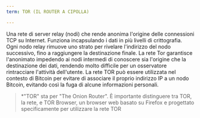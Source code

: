 ```yaml
---
term: TOR (IL ROUTER A CIPOLLA)

---
```

Una rete di server relay (nodi) che rende anonima l'origine delle connessioni TCP su Internet. Funziona incapsulando i dati in più livelli di crittografia. Ogni nodo relay rimuove uno strato per rivelare l'indirizzo del nodo successivo, fino a raggiungere la destinazione finale. La rete Tor garantisce l'anonimato impedendo ai nodi intermedi di conoscere sia l'origine che la destinazione dei dati, rendendo molto difficile per un osservatore rintracciare l'attività dell'utente. La rete TOR può essere utilizzata nel contesto di Bitcoin per evitare di associare il proprio indirizzo IP a un nodo Bitcoin, evitando così la fuga di alcune informazioni personali.

> *"TOR" sta per "The Onion Router". È importante distinguere tra TOR, la rete, e TOR Browser, un browser web basato su Firefox e progettato specificamente per utilizzare la rete TOR